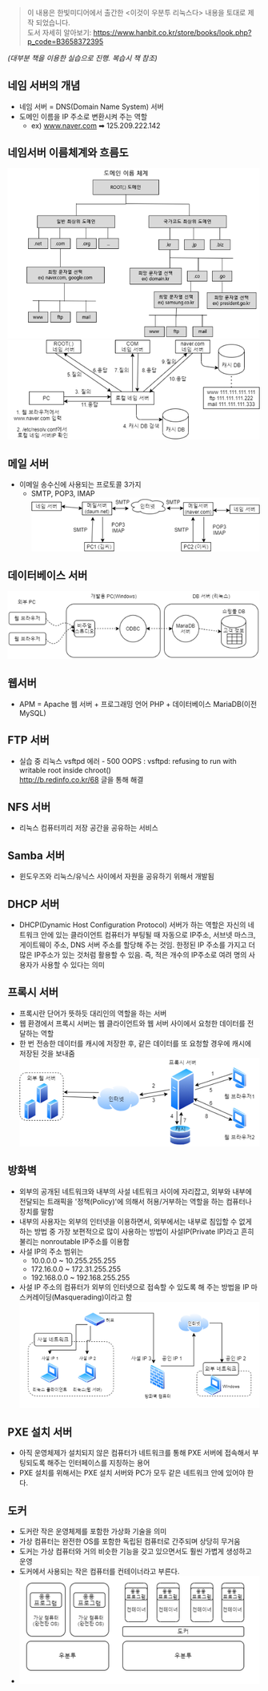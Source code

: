 > 이 내용은 한빛미디어에서 출간한 <이것이 우분투 리눅스다> 내용을 토대로 제작 되었습니다.   
> 도서 자세히 알아보기: https://www.hanbit.co.kr/store/books/look.php?p_code=B3658372395    

*(대부분 책을 이용한 실습으로 진행. 복습시 책 참조)*

## 네임 서버의 개념
* 네임 서버 = DNS(Domain Name System) 서버
* 도메인 이름을 IP 주소로 변환시켜 주는 역할 
  * ex) www.naver.com ➡  125.209.222.142

## 네임서버 이름체계와 흐름도
![](../assets/도메인이름체계.png)
![](../assets/흐름도.png)

## 메일 서버 
* 이메일 송수신에 사용되는 프로토콜 3가지
  * SMTP, POP3, IMAP
![](../assets/메일서버흐름도.png)

## 데이터베이스 서버 
![](../assets/데이터베이스서버흐름도.png)

## 웹서버
* APM = Apache 웹 서버 + 프로그래밍 언어 PHP + 데이터베이스 MariaDB(이전 MySQL)

## FTP 서버 
* 실습 중 리눅스 vsftpd 에러 - 500 OOPS : vsftpd: refusing to run with writable root inside chroot()   
  http://b.redinfo.co.kr/68 글을 통해 해결

## NFS 서버
* 리눅스 컴퓨터끼리 저장 공간을 공유하는 서비스 

## Samba 서버
* 윈도우즈와 리눅스/유닉스 사이에서 자원을 공유하기 위해서 개발됨

## DHCP 서버
* DHCP(Dynamic Host Configuration Protocol) 서버가 하는 역할은 자신의 네트워크 안에 있는 클라이언트 컴퓨터가 부팅될 때 자동으로 IP주소, 서브넷 마스크, 게이트웨이 주소, DNS 서버 주소를 할당해 주는 것임. 한정된 IP 주소를 가지고 더 많은 IP주소가 있는 것처럼 활용할 수 있음. 즉, 적은 개수의 IP주소로 여려 명의 사용자가 사용할 수 있다는 의미

## 프록시 서버 
* 프록시란 단어가 뜻하듯 대리인의 역할을 하는 서버
* 웹 환경에서 프록시 서버는 웹 클라이언트와 웹 서버 사이에서 요청한 데이터를 전달하는 역할
* 한 번 전송한 데이터를 캐시에 저장한 후, 같은 데이터를 또 요청할 경우에 캐시에 저장된 것을 보내줌 
![](../assets/프록시%20서버%20흐름도.png)

## 방화벽
* 외부의 공개된 네트워크와 내부의 사설 네트워크 사이에 자리잡고, 외부와 내부에 전달되는 트래픽을 '정책(Policy)'에 의해서 허용/거부하는 역할을 하는 컴퓨터나 장치를 말함
* 내부의 사용자는 외부의 인터넷을 이용하면서, 외부에서는 내부로 침입할 수 없게 하는 방법 중 가장 보편적으로 많이 사용하는 방법이 사설IP(Private IP)라고 흔히 불리는 nonroutable IP주소를 이용함
* 사설 IP의 주소 범위는 
  * 10.0.0.0 ~ 10.255.255.255
  * 172.16.0.0 ~ 172.31.255.255
  * 192.168.0.0 ~ 192.168.255.255
* 사설 IP 주소의 컴퓨터가 외부의 인터넷으로 접속할 수 있도록 해 주는 방법을 IP 마스커레이딩(Masquerading)이라고 함
![](../assets/방화벽%20흐름도.png)

## PXE 설치 서버 
* 아직 운영체제가 설치되지 않은 컴퓨터가 네트워크를 통해 PXE 서버에 접속해서 부팅되도록 해주는 인터페이스를 지칭하는 용어
* PXE 설치를 위해서는 PXE 설치 서버와 PC가 모두 같은 네트워크 안에 있어야 한다.   

## 도커
* 도커란 작은 운영체제를 포함한 가상화 기술을 의미
* 가상 컴퓨터는 완전한 OS를 포함한 독립된 컴퓨터로 간주되며 상당히 무거움
* 도커는 가상 컴퓨터와 거의 비슷한 기능을 갖고 있으면서도 훨씬 가볍게 생성하고 운영
* 도커에서 사용되는 작은 컴퓨터를 컨테이너라고 부른다.
* ![](../assets/가상컴퓨터와%20컨테이너%20차이.png)